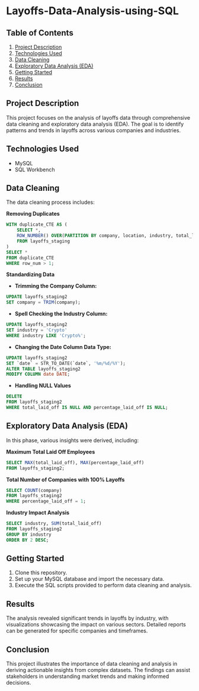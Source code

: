 # Layoffs-Data-Analysis-using-SQL

## Table of Contents
1. [Project Description](#project-description)
2. [Technologies Used](#technologies-used)
3. [Data Cleaning](#data-cleaning)
4. [Exploratory Data Analysis (EDA)](#exploratory-data-analysis-eda)
5. [Getting Started](#getting-started)
6. [Results](#results)
7. [Conclusion](#conclusion)
   
## Project Description
This project focuses on the analysis of layoffs data through comprehensive data cleaning and exploratory data analysis (EDA). The goal is to identify patterns and trends in layoffs across various companies and industries.

## Technologies Used
- MySQL
- SQL Workbench

## Data Cleaning
The data cleaning process includes:

**Removing Duplicates**
```sql
WITH duplicate_CTE AS (
    SELECT *,
    ROW_NUMBER() OVER(PARTITION BY company, location, industry, total_laid_off, percentage_laid_off, `date`, stage, country, funds_raised_millions) as row_num
    FROM layoffs_staging
)
SELECT *
FROM duplicate_CTE
WHERE row_num > 1;
```

**Standardizing Data**
- **Trimming the Company Column:**
```sql
UPDATE layoffs_staging2
SET company = TRIM(company);
```

- **Spell Checking the Industry Column:**
```sql
UPDATE layoffs_staging2
SET industry = 'Crypto' 
WHERE industry LIKE 'Crypto%';
```
- **Changing the Date Column Data Type:**
```sql
UPDATE layoffs_staging2
SET `date` = STR_TO_DATE(`date`, '%m/%d/%Y');
ALTER TABLE layoffs_staging2
MODIFY COLUMN date DATE;
```
- **Handling NULL Values**
```sql
DELETE 
FROM layoffs_staging2
WHERE total_laid_off IS NULL AND percentage_laid_off IS NULL;
```
## Exploratory Data Analysis (EDA)
In this phase, various insights were derived, including:

**Maximum Total Laid Off Employees**
```sql
SELECT MAX(total_laid_off), MAX(percentage_laid_off)
FROM layoffs_staging2; 
```
**Total Number of Companies with 100% Layoffs**
```sql
SELECT COUNT(company)
FROM layoffs_staging2
WHERE percentage_laid_off = 1;
```
**Industry Impact Analysis**
```sql
SELECT industry, SUM(total_laid_off)
FROM layoffs_staging2
GROUP BY industry
ORDER BY 2 DESC; 
```
## Getting Started
1. Clone this repository.
2. Set up your MySQL database and import the necessary data.
3. Execute the SQL scripts provided to perform data cleaning and analysis.

## Results
The analysis revealed significant trends in layoffs by industry, with visualizations showcasing the impact on various sectors. Detailed reports can be generated for specific companies and timeframes.

## Conclusion
This project illustrates the importance of data cleaning and analysis in deriving actionable insights from complex datasets. The findings can assist stakeholders in understanding market trends and making informed decisions.












